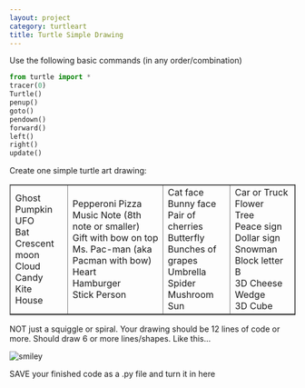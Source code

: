 ```yaml
---
layout: project
category: turtleart
title: Turtle Simple Drawing
---
```

Use the following basic commands (in any order/combination)
```python
from turtle import *
tracer(0)
Turtle()
penup()
goto()
pendown()
forward()
left()
right()
update()
```
Create one simple turtle art drawing:
<table style="border-collapse: collapse; width: 100%;" border="1">
<tbody>
<tr>
<td>
Ghost<br>Pumpkin<br>UFO<br>Bat<br>Crescent moon<br>Cloud<br>Candy<br>Kite<br>House
</td>
<td>
Pepperoni Pizza<br>Music Note (8th note or smaller)<br>Gift with bow on top<br>Ms. Pac-man (aka Pacman with bow)<br>Heart<br>Hamburger<br>Stick Person
</td>
<td>
Cat face<br>Bunny face<br>Pair of cherries<br>Butterfly<br>Bunches of grapes<br>Umbrella<br>Spider<br>Mushroom<br>Sun
</td>
<td>
Car or Truck<br>Flower<br>Tree<br>Peace sign<br>Dollar sign<br>Snowman<br>Block letter B<br>3D Cheese Wedge<br>3D Cube
</td>
</tr>
</tbody>
</table>


NOT just a squiggle or spiral. Your drawing should be 12 lines of code or more. Should draw 6 or more lines/shapes. Like this...

![smiley](/apcsp/turtleart/turtlesmiley.jpg)

SAVE your finished code as a .py file and turn it in here
